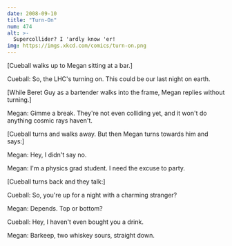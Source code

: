 ```yaml
---
date: 2008-09-10
title: "Turn-On"
num: 474
alt: >-
  Supercollider? I 'ardly know 'er!
img: https://imgs.xkcd.com/comics/turn-on.png
---
```

[Cueball walks up to Megan sitting at a bar.]

Cueball: So, the LHC's turning on. This could be our last night on earth.

[While Beret Guy as a bartender walks into the frame, Megan replies without turning.]

Megan: Gimme a break. They're not even colliding yet, and it won't do anything cosmic rays haven't.

[Cueball turns and walks away. But then Megan turns towards him and says:]

Megan: Hey, I didn't say no.

Megan: I'm a physics grad student. I need the excuse to party.

[Cueball turns back and they talk:]

Cueball: So, you're up for a night with a charming stranger?

Megan: Depends. Top or bottom?

Cueball: Hey, I haven't even bought you a drink.

Megan: Barkeep, two whiskey sours, straight down.